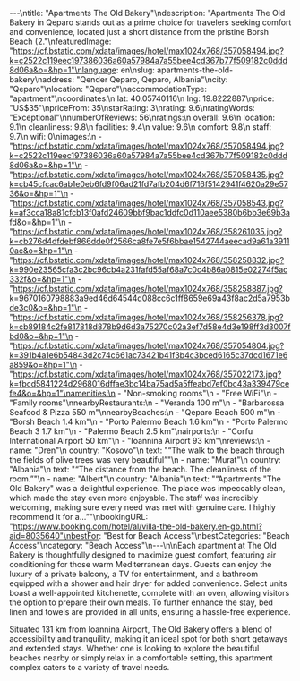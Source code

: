 ---\ntitle: "Apartments The Old Bakery"\ndescription: "Apartments The Old Bakery in Qeparo stands out as a prime choice for travelers seeking comfort and convenience, located just a short distance from the pristine Borsh Beach (2."\nfeaturedImage: "https://cf.bstatic.com/xdata/images/hotel/max1024x768/357058494.jpg?k=c2522c119eec197386036a60a57984a7a55bee4cd367b77f509182c0ddd8d06a&o=&hp=1"\nlanguage: en\nslug: apartments-the-old-bakery\naddress: "Qender Qeparo, Qeparo, Albania"\ncity: "Qeparo"\nlocation: "Qeparo"\naccommodationType: "apartment"\ncoordinates:\n  lat: 40.05740116\n  lng: 19.8222887\nprice: "US$35"\npriceFrom: 35\nstarRating: 3\nrating: 9.6\nratingWords: "Exceptional"\nnumberOfReviews: 56\nratings:\n  overall: 9.6\n  location: 9.1\n  cleanliness: 9.8\n  facilities: 9.4\n  value: 9.6\n  comfort: 9.8\n  staff: 9.7\n  wifi: 0\nimages:\n  - "https://cf.bstatic.com/xdata/images/hotel/max1024x768/357058494.jpg?k=c2522c119eec197386036a60a57984a7a55bee4cd367b77f509182c0ddd8d06a&o=&hp=1"\n  - "https://cf.bstatic.com/xdata/images/hotel/max1024x768/357058435.jpg?k=cb45cfcac6ab1e0eb6fd9f06ad21fd7afb204d6f716f5142941f4620a29e5736&o=&hp=1"\n  - "https://cf.bstatic.com/xdata/images/hotel/max1024x768/357058543.jpg?k=af3cca18a81cfcb13f0afd24609bbf9bac1ddfc0d110aee5380b6bb3e69b3afd&o=&hp=1"\n  - "https://cf.bstatic.com/xdata/images/hotel/max1024x768/358261035.jpg?k=cb276d4dfdebf866dde0f2566ca8fe7e5f6bbae1542744aeecad9a61a39110ac&o=&hp=1"\n  - "https://cf.bstatic.com/xdata/images/hotel/max1024x768/358258832.jpg?k=990e23565cfa3c2bc96cb4a231fafd55af68a7c0c4b86a0815e02274f5ac332f&o=&hp=1"\n  - "https://cf.bstatic.com/xdata/images/hotel/max1024x768/358258887.jpg?k=9670160798883a9ed46d64544d088cc6c1ff8659e69a43f8ac2d5a7953bde3c0&o=&hp=1"\n  - "https://cf.bstatic.com/xdata/images/hotel/max1024x768/358256378.jpg?k=cb89184c2fe817818d878b9d6d3a75270c02a3ef7d58e4d3e198ff3d3007fbd0&o=&hp=1"\n  - "https://cf.bstatic.com/xdata/images/hotel/max1024x768/357054804.jpg?k=391b4a1e6b54843d2c74c661ac73421b41f3b4c3bced6165c37dcd1671e6a859&o=&hp=1"\n  - "https://cf.bstatic.com/xdata/images/hotel/max1024x768/357022173.jpg?k=fbcd5841224d2968016dffae3bc14ba75ad5a5ffeabd7ef0bc43a339479cefe4&o=&hp=1"\namenities:\n  - "Non-smoking rooms"\n  - "Free WiFi"\n  - "Family rooms"\nnearbyRestaurants:\n  - "Veranda 100 m"\n  - "Barbarossa Seafood & Pizza 550 m"\nnearbyBeaches:\n  - "Qeparo Beach 500 m"\n  - "Borsh Beach 1.4 km"\n  - "Porto Palermo Beach 1.6 km"\n  - "Porto Palermo Beach 3 1.7 km"\n  - "Palermo Beach 2.5 km"\nairports:\n  - "Corfu International Airport 50 km"\n  - "Ioannina Airport 93 km"\nreviews:\n  - name: "Dren"\n    country: "Kosovo"\n    text: "“The walk to the beach through the fields of olive trees was very beautiful”"\n  - name: "Murat"\n    country: "Albania"\n    text: "“The distance from the beach. The cleanliness of the room.”"\n  - name: "Albert"\n    country: "Albania"\n    text: "“Apartments \"The Old Bakery\" was a delightful experience. The place was impeccably clean, which made the stay even more enjoyable. The staff was incredibly welcoming, making sure every need was met with genuine care. I highly recommend it for a...”"\nbookingURL: "https://www.booking.com/hotel/al/villa-the-old-bakery.en-gb.html?aid=8035640"\nbestFor: "Best for Beach Access"\nbestCategories: "Beach Access"\ncategory: "Beach Access"\n---\n\nEach apartment at The Old Bakery is thoughtfully designed to maximize guest comfort, featuring air conditioning for those warm Mediterranean days. Guests can enjoy the luxury of a private balcony, a TV for entertainment, and a bathroom equipped with a shower and hair dryer for added convenience. Select units boast a well-appointed kitchenette, complete with an oven, allowing visitors the option to prepare their own meals. To further enhance the stay, bed linen and towels are provided in all units, ensuring a hassle-free experience.

Situated 131 km from Ioannina Airport, The Old Bakery offers a blend of accessibility and tranquility, making it an ideal spot for both short getaways and extended stays. Whether one is looking to explore the beautiful beaches nearby or simply relax in a comfortable setting, this apartment complex caters to a variety of travel needs.
